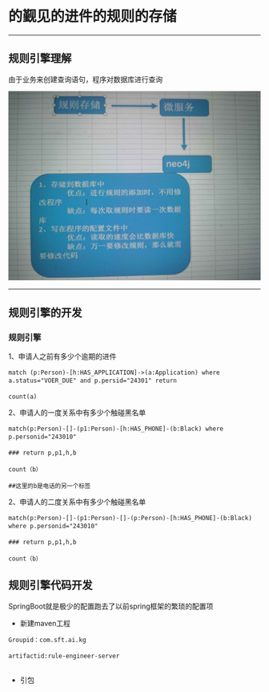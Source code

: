 # 的觐见的进件的规则的存储

---

## 规则引擎理解

由于业务来创建查询语句，程序对数据库进行查询

![](/assets/test.png)

---

## 规则引擎的开发

### 规则引擎

1、申请人之前有多少个逾期的进件

```
match (p:Person)-[h:HAS_APPLICATION]->(a:Application) where a.status="VOER_DUE" and p.persid="24301" return 

count(a)
```

2、申请人的一度关系中有多少个触碰黑名单

```
match(p:Person)-[]-(p1:Person)-[h:HAS_PHONE]-(b:Black) where p.personid="243010"

### return p,p1,h,b

count（b）

##这里的b是电话的另一个标签
```

2、申请人的二度关系中有多少个触碰黑名单

```
match(p:Person)-[]-(p1:Person)-[]-(p:Person)-[h:HAS_PHONE]-(b:Black) where p.personid="243010"

### return p,p1,h,b

count（b）
```

## 规则引擎代码开发

SpringBoot就是极少的配置跑去了以前spring框架的繁琐的配置项

* 新建maven工程

```
Groupid：com.sft.ai.kg

artifactid:rule-engineer-server


```

* 引包

```







```



